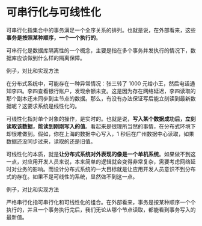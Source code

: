 # 可串行化与可线性化

可串行化指集合中的事务满足一个全序关系的排列。也就是说，在外部看来，这些**事务是按照某种顺序，一个一个执行的**。

可串行化是数据库隔离性的一个概念，主要是指在多个事务并发执行的情况下，数据库应该做到什么样的隔离保障。

例子，对比和实现方法

在分布式系统中，可能存在一种异常情况：张三转了 1000 元给小王，然后电话通知李四。李四查看银行账户，发现余额未变。这是因为存在网络延迟，李四读取的那个副本还未同步到主节点的数据。那么，有没有办法保证写后能立刻读到最新数据呢？这要求系统是线性化的。

可线性化指对单个对象的操作，是实时的。也就是说，**写入某个数据成功后，立刻读取该数据，能读到刚刚写入的值**。看起来是很理所当然的事情，在分布式环境下却很难做到。假如，你在上海的数据中心写入，1 秒后在广州数据中心读取，如果数据还没同步过来，读取的还是旧值。

可线性化的本质，就是**让分布式系统对外表现的像是一个单机系统**。如果做不到这一点，对应用开发人员来说，本来简单的逻辑就会变得非常复杂，需要考虑网络延时对业务的影响。而设计分布式系统的一大目标就是让应用开发人员意识不到分布式的存在。如果不是可线性的系统，显然做不到这一点。

例子，对比和实现方法

严格串行化指可串行化和可线性化的组合。在外部看来，事务是按某种顺序一个个执行的，并且一个事务执行完后，我们无论从哪个节点读取，都能看到事务写入的最新值。

